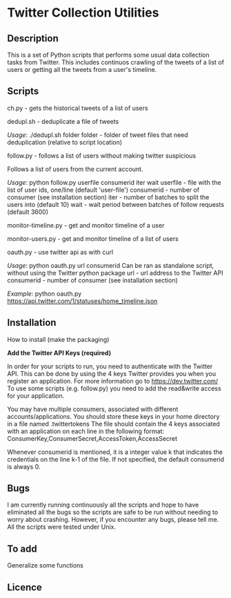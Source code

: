 # Twitter Collection Utilities

## Description

This is a set of Python scripts that performs some usual data collection tasks from Twitter. This includes continuos crawling of the tweets of a list of users or getting all the tweets from a user's timeline.

## Scripts

ch.py - gets the historical tweets of a list of users

dedupl.sh - deduplicate a file of tweets

_Usage_:
	./dedupl.sh folder
folder - folder of tweet files that need deduplication (relative to script location)

follow.py - follows a list of users without making twitter suspicious

Follows a list of users from the current account.

_Usage_:
	python follow.py userfile consumerid iter wait
userfile - file with the list of user ids, one/line (default 'user-file')
consumerid - number of consumer (see installation section)
iter - number of batches to split the users into (default 10)
wait - wait period between batches of follow requests (default 3600)

monitor-timeline.py - get and monitor timeline of a user

monitor-users.py - get and monitor timeline of a list of users

oauth.py - use twitter api as with curl

_Usage_:
	python oauth.py url consumerid
Can be ran as standalone script, without using the Twitter python package
url - url address to the Twitter API
consumerid - number of consumer (see installation section)

_Example_:
	python oauth.py https://api.twitter.com/1/statuses/home_timeline.json

## Installation

How to install (make the packaging)

**Add the Twitter API Keys (required)**

In order for your scripts to run, you need to authenticate with the Twitter API. This can be done by using the 4 keys Twitter provides you when you register an application. For more information go to https://dev.twitter.com/ To use some scripts (e.g. follow.py) you need to add the read&write access for your application.

You may have multiple consumers, associated with different accounts/applications. You should store these keys in your home directory in a file named .twittertokens The file should contain the 4 keys associated with an application on each line in the following format:
ConsumerKey,ConsumerSecret,AccessToken,AccessSecret

Whenever consumerid is mentioned, it is a integer value k that indicates the credentials on the line k-1 of the file. If not specified, the default consumerid is always 0.

## Bugs

I am currently running continuously all the scripts and hope to have eliminated all the bugs so the scripts are safe to be run without needing to worry about crashing. However, if you encounter any bugs, please tell me. All the scripts were tested under Unix.

## To add

Generalize some functions

## Licence


